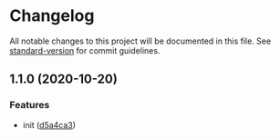 # Changelog

All notable changes to this project will be documented in this file. See [standard-version](https://github.com/conventional-changelog/standard-version) for commit guidelines.

## 1.1.0 (2020-10-20)


### Features

* init ([d5a4ca3](https://github.com/BreathlessWay/v-t/commit/d5a4ca382e1d1a5bcd44955f41a62468b6c3a6d6))
